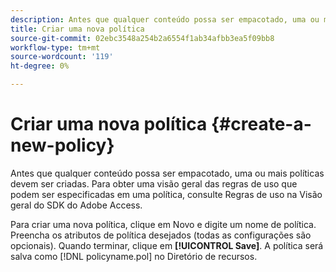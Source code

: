 ```yaml
---
description: Antes que qualquer conteúdo possa ser empacotado, uma ou mais políticas devem ser criadas. Para obter uma visão geral das regras de uso que podem ser especificadas em uma política, consulte Regras de uso na Visão geral do SDK do Adobe Access.
title: Criar uma nova política
source-git-commit: 02ebc3548a254b2a6554f1ab34afbb3ea5f09bb8
workflow-type: tm+mt
source-wordcount: '119'
ht-degree: 0%

---
```


# Criar uma nova política {#create-a-new-policy}

Antes que qualquer conteúdo possa ser empacotado, uma ou mais políticas devem ser criadas. Para obter uma visão geral das regras de uso que podem ser especificadas em uma política, consulte Regras de uso na Visão geral do SDK do Adobe Access.

Para criar uma nova política, clique em Novo e digite um nome de política. Preencha os atributos de política desejados (todas as configurações são opcionais). Quando terminar, clique em **[!UICONTROL Save]**. A política será salva como [!DNL policyname.pol] no Diretório de recursos.

